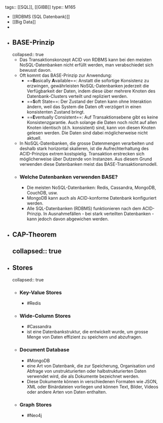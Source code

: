 tags:: [[SQL]], [[GIBB]]
type:: M165

- [[RDBMS (SQL Datenbank)]]
- [[Big Data]]
-
- ## BASE-Prinzip
  collapsed:: true
	- Das Transaktionskonzept ACID von RDBMS kann bei den meisten NoSQL-Datenbanken nicht erfüllt werden, man verabschiedet sich bewusst davon.
	- Oft kommt das BASE-Prinzip zur Anwendung:
		- ==**B**asically **A**vailable==: Anstatt die sofortige Konsistenz zu erzwingen, gewährleisten NoSQL-Datenbanken jederzeit die Verfügbarkeit der Daten, indem diese über mehrere Knoten des Datenbank-Clusters verteilt und repliziert werden.
		- ==**S**oft State==: Der Zustand der Daten kann ohne Interaktion ändern, weil das System die Daten oft verzögert in einen konsistenten Zustand bringt.
		- ==**E**ventually Consistent==: Auf Transaktionsebene gibt es keine Konsistenzgarantie. Auch solange die Daten noch nicht auf allen Knoten identisch (d.h. konsistent) sind, kann von diesen Knoten gelesen werden. Die Daten sind dabei möglicherweise nicht aktuell.
	- In NoSQL-Datenbanken, die grosse Datenmengen verarbeiten und deshalb stark horizontal skalieren, ist die Aufrechterhaltung des ACID-Prinzips extrem kostspielig. Transaktion erstrecken sich möglicherweise über Dutzende von Instanzen. Aus diesem Grund verwenden diese Datenbanken meist das BASE-Transaktionsmodell.
	- ### Welche Datenbanken verwenden BASE?
		- Die meisten NoSQL-Datenbanken: Redis, Cassandra, MongoDB, CouchDB, usw.
		- MongoDB kann auch als ACID-konforme Datenbank konfiguriert werden.
		- Alle SQL-Datenbanken (RDBMS) funktionieren nach dem ACID-Prinzip. In Ausnahmefällen - bei stark verteilten Datenbanken - kann jedoch davon abgewichen werden.
- ## CAP-Theorem
  collapsed:: true
	-
- ## Stores
  collapsed:: true
	- ### Key-Value Stores
		- #Redis
	- ### Wide-Column Stores
		- #Cassandra
		- ist eine Datenbankstruktur, die entwickelt wurde, um grosse Menge von Daten effizient zu speichern und abzufragen.
	- ### Document Database
		- #MongoDB
		- eine Art von Datenbank, die zur Speicherung, Organisation und Abfrage von unstrukturierten oder halbstrukturierten Daten verwendet wird, die als Dokumente bezeichnet werden.
		- Diese Dokumente können in verschiedenen Formaten wie JSON, XML oder Binärdateien vorliegen und können Text, Bilder, Videos oder andere Arten von Daten enthalten.
	- ### Graph Stores
		- #Neo4j